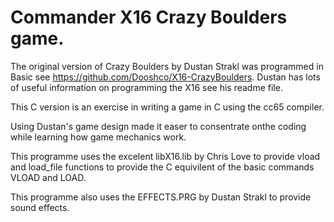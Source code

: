 # Commander X16 Crazy Boulders game.

The original version of Crazy Boulders by Dustan Strakl was programmed
in Basic see https://github.com/Dooshco/X16-CrazyBoulders. Dustan has
lots of useful information on programming the X16 see his readme file.

This C version is an exercise in writing a game in C using the cc65
compiler.

Using Dustan's game design made it easer to consentrate onthe coding
while learning how game mechanics work.

This programme uses the excelent libX16.lib by Chris Love to provide
vload and load_file functions to provide the C equivilent of the
basic commands VLOAD and LOAD.

This programme also uses the EFFECTS.PRG by Dustan Strakl to provide
sound effects.

